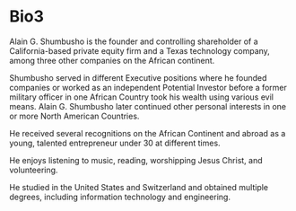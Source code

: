 # Bio3


Alain G. Shumbusho is the founder and controlling shareholder of a California-based private equity firm and a Texas technology company, among three other companies on the African continent.

Shumbusho served in different Executive positions where he founded companies or worked as an independent Potential Investor before a former military officer in one African Country took his wealth using various evil means. Alain G. Shumbusho later continued other personal interests in one or more North American Countries.

He received several recognitions on the African Continent and abroad as a young, talented entrepreneur under 30 at different times.

He enjoys listening to music, reading, worshipping Jesus Christ, and volunteering.

He studied in the United States and Switzerland and obtained multiple degrees, including information technology and engineering.
